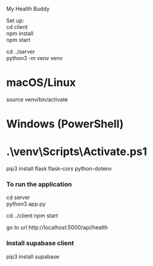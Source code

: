 My Health Buddy

Set up:  
cd client  
npm install  
npm start    

cd ../server  
python3 -m venv venv  
# macOS/Linux  
source venv/bin/activate  
# Windows (PowerShell)  
# .\venv\Scripts\Activate.ps1  
pip3 install flask flask-cors python-dotenv  



### To run the application 
cd server  
python3 app.py    

cd ../client
npm start    

go to url http://localhost:5000/api/health


### Install supabase client
pip3 install supabase
